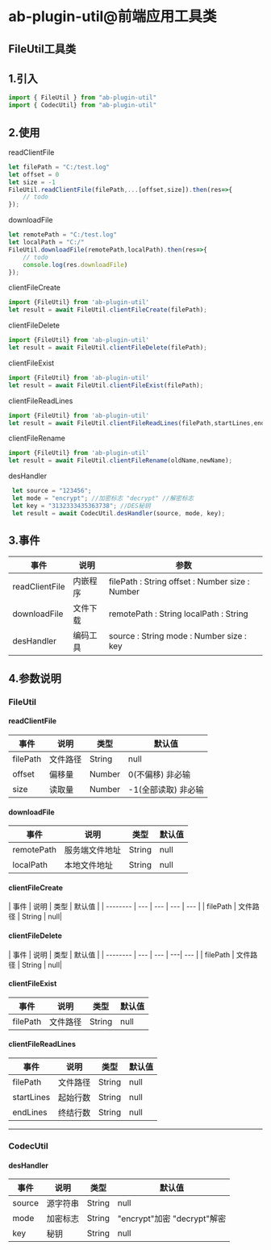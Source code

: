 # ab-plugin-util@前端应用工具类

## FileUtil工具类

1.引入
-------------
```js
import { FileUtil } from "ab-plugin-util"
import { CodecUtil} from "ab-plugin-util"
```

2.使用
-------------
readClientFile
```js
let filePath = "C:/test.log"
let offset = 0
let size = -1
FileUtil.readClientFile(filePath,...[offset,size]).then(res=>{
    // todo
});
```

downloadFile
```js
let remotePath = "C:/test.log"
let localPath = "C:/"
FileUtil.downloadFile(remotePath,localPath).then(res=>{
    // todo
    console.log(res.downloadFile)
});
```

clientFileCreate
```js
import {FileUtil} from 'ab-plugin-util'
let result = await FileUtil.clientFileCreate(filePath);
```

clientFileDelete
```js
import {FileUtil} from 'ab-plugin-util'
let result = await FileUtil.clientFileDelete(filePath);
```

clientFileExist
```js
import {FileUtil} from 'ab-plugin-util'
let result = await FileUtil.clientFileExist(filePath);
```

clientFileReadLines
```js
import {FileUtil} from 'ab-plugin-util'
let result = await FileUtil.clientFileReadLines(filePath,startLines,endLines);
```

clientFileRename
```js
import {FileUtil} from 'ab-plugin-util'
let result = await FileUtil.clientFileRename(oldName,newName);
```

desHandler
```js
 let source = "123456";
 let mode = "encrypt"; //加密标志 "decrypt" //解密标志
 let key = "3132333435363738"; //DES秘钥
 let result = await CodecUtil.desHandler(source, mode, key);
```



3.事件
-------------
| 事件     | 说明 | 参数 |
| -------- | --- | --- |
| readClientFile | 内嵌程序 | filePath : String  offset : Number size : Number |
| downloadFile | 文件下载 | remotePath : String  localPath : String |
| desHandler | 编码工具 | source : String  mode : Number size : key |


4.参数说明
-------------
### FileUtil
#### readClientFile
| 事件     | 说明 | 类型 | 默认值
| -------- | --- | --- | ---|
| filePath | 文件路径 | String | null|
| offset | 偏移量 | Number | 0(不偏移) 非必输
| size | 读取量 | Number |-1(全部读取) 非必输
#### downloadFile
| 事件     | 说明 | 类型 | 默认值
| -------- | --- | --- | ---|
| remotePath | 服务端文件地址 | String | null
| localPath | 本地文件地址 | String | null
#### clientFileCreate
| 事件     | 说明 | 类型 | 默认值 |
| -------- | --- | --- | --- | --- |
| filePath | 文件路径 | String | null|
#### clientFileDelete
| 事件     | 说明 | 类型 | 默认值 |
| -------- | --- | --- | ---| --- |
| filePath | 文件路径 | String | null|
#### clientFileExist
| 事件     | 说明 | 类型 | 默认值 |
| -------- | --- | --- | ---|
| filePath | 文件路径 | String | null|
#### clientFileReadLines
| 事件     | 说明 | 类型 | 默认值
| -------- | --- | --- | ---|
| filePath | 文件路径 | String | null |
| startLines | 起始行数 | String | null |
| endLines | 终结行数 | String | null |
-------------
### CodecUtil
#### desHandler
| 事件     | 说明 | 类型 | 默认值
| -------- | --- | --- | ---|
| source | 源字符串 | String |null
| mode | 加密标志 | String |"encrypt"加密 "decrypt"解密
| key | 秘钥 | String |null
